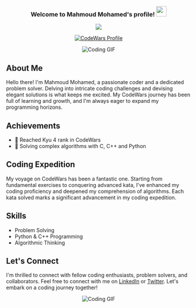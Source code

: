 <h3 align="center">
  Welcome to Mahmoud Mohamed's profile!
  <img src="https://media.giphy.com/media/hvRJCLFzcasrR4ia7z/giphy.gif" width="28">
</h3>

<p align="center">
  <a href="https://github.com/DenverCoder1/readme-typing-svg">
    <img src="https://readme-typing-svg.herokuapp.com/?lines=This-is%20my%20CodeWars%20Profile;Always%20learning%20new%20things&font=Fira%20Code&center=true&width=440&height=45&color=f75c7e&vCenter=true&size=22">
  </a>
</p>

<p align="center">
  <a href="https://www.codewars.com/users/M7-TROJAN">
    <img src="https://www.codewars.com/users/M7-TROJAN/badges/large" alt="CodeWars Profile">
  </a>
</p>

<p align="center">
  <img src="https://media.giphy.com/media/HscDLzkO8EOTmgkhQP/giphy.gif" alt="Coding GIF">
</p>


## About Me

Hello there! I'm Mahmoud Mohamed, a passionate coder and a dedicated problem solver. Delving into intricate coding challenges and devising elegant solutions is what keeps me excited. My CodeWars journey has been full of learning and growth, and I'm always eager to expand my programming horizons.

## Achievements

- 🥋 Reached Kyu 4 rank in CodeWars
- 🚀 Solving complex algorithms with C, C++ and Python

## Coding Expedition

My voyage on CodeWars has been a fantastic one. Starting from fundamental exercises to conquering advanced kata, I've enhanced my coding proficiency and deepened my comprehension of algorithms. Each kata solved marks a significant advancement in my coding expedition.

## Skills

- Problem Solving
- Python & C++ Programming
- Algorithmic Thinking

## Let's Connect

I'm thrilled to connect with fellow coding enthusiasts, problem solvers, and collaborators. Feel free to connect with me on [LinkedIn](https://www.linkedin.com/in/mahmoudmohamed) or [Twitter](https://twitter.com/mahmoud_dev). Let's embark on a coding journey together!

<p align="center">
  <img src="https://media.giphy.com/media/eCqFYAVjjDksg/giphy.gif" alt="Coding GIF">
</p>



